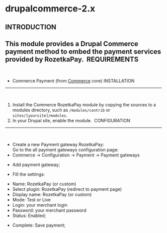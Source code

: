 # drupalcommerce-2.x

INTRODUCTION
------------
​
This module provides a Drupal Commerce payment method to embed the payment
services provided by RozetkaPay.
​
REQUIREMENTS
------------
​
- Commerce Payment (from [Commerce](http://drupal.org/project/commerce) core)
​
INSTALLATION
------------
​
1. Install the Commerce RozetkaPay module by copying the sources to a modules
directory, such as `/modules/contrib` or `sites/[yoursite]/modules`.
2. In your Drupal site, enable the module.
​
CONFIGURATION
-------------
​
- Create a new Payment gateway RozetkaPay:</br>
Go to the all payment gateways configuration page:
- Commerce -> Configuration -> Payment -> Payment gateways</br>
+ Add payment gateway;
- Fill the settings:</br>
+ Name: RozetkaPay (or custom)
+ Select plugin: RozetkaPay (redirect to payment page)
+ Display name: RozetkaPay (or custom)
+ Mode: Test or Live
+ Login: your merchant login
+ Password: your merchant password
+ Status: Enabled;
- Complete: Save payment;
